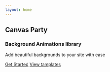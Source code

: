 ```yaml
---
layout: home
---
```


<!-- ---
layout: home

hero:
  name: Canvas Party
  text: Background Animations library.
  tagline: create beatufiull canvas background with ease
  image:
    src: /public/canvas-party.svg
    alt: Canvas Party png
  actions:
    - theme: brand
      text: Get Started
      link: /guide/what-is-canvas-party
    - theme: alt
      text: View on GitHub
      link: https://github.com/vuejs/vitepress
features:
  - icon: 🖼 
    title: Tamplates
    details: Vite, The DX that can't be beat
  - icon: 🧙
    title: Interactive
    details: Power of canvas meets avrage users Lorem Interactive
  - icon: 😌
    title: Simple and minimal, always
    details: Lorem ipsum...
--- -->


<script setup>
  import { useData } from 'vitepress'
  import {ref, onMounted} from 'vue'
  import { createCanvasParty } from 'canvas-party'
  
    // console.log(homeEl);
  // const canvas  = createCanvasParty(homeEl,{type: "confetti"})    
  const wraper = ref(null)
  console.log(wraper.value)
  const canvas = ref(null)
onMounted(() => {
  
  if(wraper.value ) {
    canvas.value= createCanvasParty(wraper.value , {type: 'confetti', count: 50})

    console.log(canvas.value);
    const wraperEl  = document.querySelector('.bg-wraper')
    
    wraperEl.appendChild(canvas.value)

  }
})
  
</script>


  <div ref="wraper" class="bg-wraper">
  </div>
  <div class=hero>
  <h2 class="title">Canvas Party</h2>
  <h3 class="sub-title">Background Animations library</h3>
  <p class="details">Add beautiful backgrounds to your site with ease</p>

<div class="actions-btns">
<a class="get-started" href="/guide/getting-started">Get Started</a>
<a class="view-tamplates" href="/tamplates/tamplates">View tamplates</a>
</div>
  </div>

  
  




<style> 
.bg-wraper {
  position: absolute;
  z-index: 10;
  height: 91vh;
  width: 100%;
}



</style>
